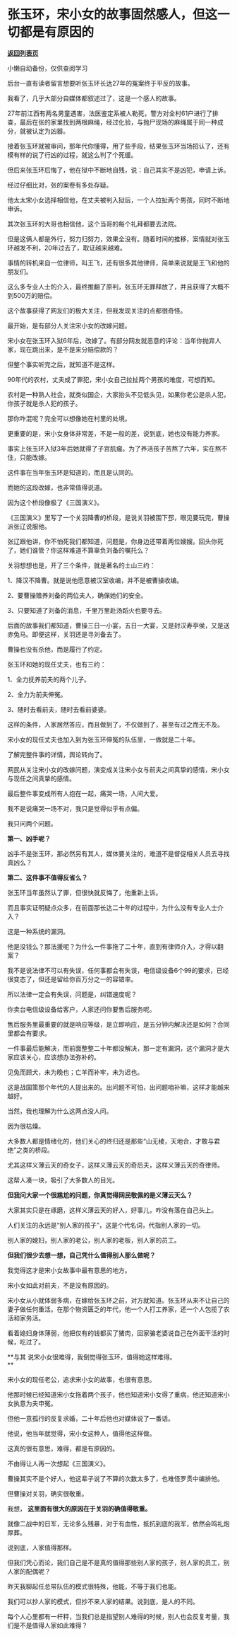 # 张玉环，宋小女的故事固然感人，但这一切都是有原因的

[**返回列表页**](/gzh/记忆承载)

小懒自动备份，仅供查阅学习

后台一直有读者留言想要听张玉环长达27年的冤案终于平反的故事。

  

我看了，几乎大部分自媒体都叙述过了，这是一个感人的故事。

  

27年前江西有两名男童遇害，法医鉴定系被人勒死，警方对全村61户进行了排查，最后在张的家里找到两根麻绳，经过化验，与抛尸现场的麻绳属于同一种成分，就被认定为凶器。

  

接着张玉环就被审问，那年代你懂得，用了些手段，结果张玉环当场招认了，还有模有样的说了行凶的过程，就这么判了个死缓。

  

但后来张玉环后悔了，他在狱中不断地自残，说：自己其实不是凶犯，申请上诉。

  

经过仔细比对，张的案卷有多处存疑。

  

他太太宋小女选择相信他，在丈夫被判入狱后，一个人拉扯两个男孩，同时不断地申诉。

  

其次张玉环的大哥也相信他，这个当哥的每个礼拜都要去法院。

  

但是这俩人都是外行，努力归努力，效果全没有。随着时间的推移，案情就对张玉环越发不利，20年过去了，取证越来越难。

  

事情的转机来自一位律师，叫王飞，还有很多其他律师，简单来说就是王飞和他的朋友们。

  

这么多专业人士的介入，最终推翻了原判，张玉环无罪释放了，并且获得了大概不到500万的赔偿。

  

这个故事获得了网友们的极大关注，但我发现关注的点都很奇怪。

  

最开始，是有部分人关注宋小女的改嫁问题。

  

宋小女在张玉环入狱6年后，改嫁了。有部分网友就恶意的评论：当年你抛弃人家，现在跳出来，是不是来分赔偿款的？

  

但整个事实听完之后，就知道不是这样。

  

90年代的农村，丈夫成了罪犯，宋小女自己拉扯两个男孩的难度，可想而知。

  

农村是一种熟人社会，就类似国企，大家抬头不见低头见，如果你老公是杀人犯，你孩子就是杀人犯的孩子。

  

那你咋混呢？完全可以想像她在村里的处境。

  

更重要的是，宋小女身体非常差，不是一般的差，说到底，她也没有能力养家。

  

事实上张玉环入狱3年后她就得了子宫肌瘤。为了养活孩子苦熬了六年，实在熬不住，只能改嫁。

  

这件事在当年张玉环是知道的，而且是认同的。

  

而她的这段改嫁，也非常值得说道。

  

因为这个桥段像极了《三国演义》。

  

《三国演义》里写了一个关羽降曹的桥段，是说关羽被围下邳，眼见要玩完，曹操派张辽说服他。

  

张辽跟他讲，你不怕死我们都知道，问题是，你身边还带着两位嫂嫂。回头你死了，她们谁管？你这样难道不算辜负刘备的嘱托么？

  

关羽想想也是，开了三个条件，就是著名的土山三约：

  

1、降汉不降曹。就是说他愿意被汉室收编，并不是被曹操收编。

2、要曹操赡养刘备的两位夫人，确保她们的安全。

3、只要知道了刘备的消息，千里万里赴汤蹈火也要寻去。

  

后面的故事我们都知道，曹操三日一小宴，五日一大宴，又是封汉寿亭侯，又是送赤兔马。即便这样，关羽还是寻刘备去了。

  

曹操也没有杀他，而是履行了约定。

  

张玉环和她的现任丈夫，也有三约：

  

1、全力抚养前夫的两个儿子。

2、全力为前夫伸冤。

3、随时去看前夫，随时去看前婆婆。

  

这样的条件，人家居然答应，而且做到了，不仅做到了，甚至有过之而无不及。

  

宋小女的现任丈夫也加入到为张玉环伸冤的队伍里，一做就是二十年。

  

了解完整件事的详情，舆论转向了。

  

网民从关注宋小女的改嫁问题，演变成关注宋小女与前夫之间真挚的感情，宋小女与现任之间真挚的感情。

  

最后整件事变成所有人抱在一起，痛哭一场，人间大爱。

  

我不是说痛哭一场不对，我只是觉得似乎有点偏。

  

我只问两个问题。

  

 **第一、凶手呢？**

  

凶手不是张玉环，那必然另有其人，媒体要关注的，难道不是督促相关人员去寻找真凶么？

  

 **第二、这件事不值得反省么？**

  

张玉环当年虽然认了罪，但很快就反悔了，他重新上诉。

  

而且事实证明疑点众多，在前面那长达二十年的过程中，为什么没有专业人士介入？

  

这是一种系统的漏洞。

  

他是没钱么？那法援呢？为什么一件事拖了二十年，直到有律师介入，才得以翻案？

  

我不是说法律不可以有失误，任何事都会有失误，电信级设备6个99的要求，已经很变态了，但还是留给你百万分之一的容错率。

  

所以法律一定会有失误，问题是，纠错速度呢？

  

你卖台电信级设备给客户，人家还问你要售后服务呢。

  

售后服务里最重要的就是响应等级，是立即响应，是五分钟内解决还是如何？合同里都会有要求。

  

一件事最后能解决，而前面整整二十年都没解决，那一定有漏洞，这个漏洞才是大家应该关心，应该想办法弥补的。

  

见兔而顾犬，未为晚也；亡羊而补牢，未为迟也。

  

这是战国策那个年代的人提出来的。出问题不可怕，出问题咱补嘛，这样才能越来越好。

  

当然，我也理解为什么这两点没人问。

  

因为很枯燥。

  

大多数人都是情绪化的，他们关心的终归还是那些“山无棱，天地合，才敢与君绝”之类的桥段。

  

尤其这样义薄云天的奇女子，这样义薄云天的奇后夫，这样义薄云天的奇律师。

  

这帮人凑一块，吸引了大多数人的目光。

  

 **但我问大家一个很尴尬的问题，你真觉得网民敬佩的是义薄云天么？**

  

大家其实只是在琢磨，这样义薄云天的好人，好事儿，咋没有落在自己头上。  

  

人们关注的永远是“别人家的孩子”，这是个代名词，代指别人家的一切。

  

别人家的媳妇，别人家的老公，别人家的老板，别人家的员工。

  

 **但我们很少去想一想，自己凭什么值得别人那么做呢？**

  

我觉得这才是宋小女故事中最有意思的地方。

  

宋小女如此对前夫，不是没有原因的。

  

宋小女从小就体弱多病，在嫁给张玉环之前，对方就知道。张玉环从来不让自己的妻子做任何重活。在那个物资匮乏的年代，他一个人打工养家，还一个人包揽了农活和家务活。

  

看着媳妇身体薄弱，他把仅有的钱都买了猪肉，回家骗老婆说自己在外面干活的时候，吃过了。

  

 **与其 说宋小女很难得，我倒觉得张玉环，值得她这样难得。  
**

  

宋小女的现任老公，追求宋小女的故事，也很有意思。

  

他那时候已经知道宋小女拖着两个孩子，他也知道宋小女得了重病，他还知道宋小女执意为夫申冤。

  

但他一意孤行的反复求婚，二十年后他也对媒体说了一番话。

  

他说，他当年就觉得，宋小女这种人，值得他这样做。

  

这真的很有意思，难得，都是有原因的。

  

不由得让人再一次想起《三国演义》。

  

曹操其实不是个好人，他这辈子说了不算的次数太多了，也难怪罗贯中编排他。

  

但曹操对关羽，确实很敬重。

  

我想， **这里面有很大的原因在于关羽的确值得敬重。**

  

就像二战中的日军，无论多么残暴，对于有血性，抵抗到底的我军，依然会鸣礼炮厚葬。

  

说到底，人家值得那样。

  

但我们凭心而论，我们自己是不是真的值得那些别人家的孩子，别人家的员工，别人家的配偶呢？  

  

昨天我聊起任总带队伍的模式很特殊，他能，不等于我们也能。

  

我们可以抄人家的模式，但抄不来人家的结果。说到底，是人的不同。

  

每个人心里都有一杆秤，当我们总是指望别人难得的时候，别人也会反复考量，我们是不是值得人家如此难得？


